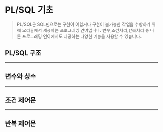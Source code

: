 # PL/SQL 기초

> PL/SQL은 SQL만으로는 구현이 어렵거나 구현이 불가능한 작업을 수향하기 위해 오라클에서 제공하는 프로그래밍 언어입니다. 변수,조건처리,반복처리 등 다른 프로그래밍 언어에서도 제공하는 다양한 기능을 사용할 수 있습니다..


## PL/SQL 구조 


--- 

## 변수와 상수

--- 

## 조건 제어문 

---

## 반복 제어문